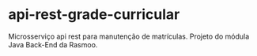 # api-rest-grade-curricular
Microsserviço api rest para manutenção de matrículas. Projeto do módula Java Back-End da Rasmoo.
